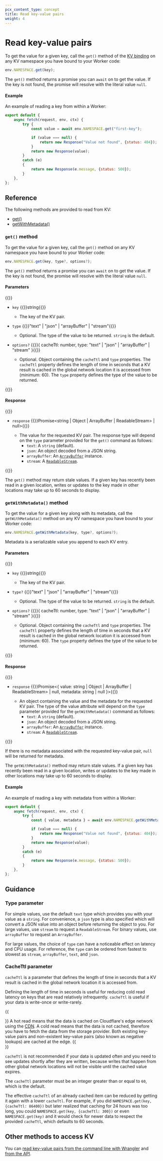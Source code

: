 ```yaml
---
pcx_content_type: concept
title: Read key-value pairs
weight: 4
---
```


# Read key-value pairs

To get the value for a given key, call the `get()` method of the [KV binding](/kv/reference/kv-bindings/) on any KV namespace you have bound to your Worker code:

```js
env.NAMESPACE.get(key);
```

The `get()` method returns a promise you can `await` on to get the value. If the key is not found, the promise will resolve with the literal value `null`.

#### Example 

An example of reading a key from within a Worker:

```js
export default {
    async fetch(request, env, ctx) {
        try {
            const value = await env.NAMESPACE.get("first-key");

            if (value === null) {
                return new Response("Value not found", {status: 404});
            }
            return new Response(value);
        }
        catch (e)
        {
            return new Response(e.message, {status: 500});
        }
    },
};
```

## Reference

The following methods are provided to read from KV:
- [get()](#get-method)
- [getWithMetadata()](#getwithmetadata-method)

### `get()` method

To get the value for a given key, call the `get()` method on any KV namespace you have bound to your Worker code:

```js
env.NAMESPACE.get(key, type?, options?);
```

The `get()` method returns a promise you can `await` on to get the value. If the key is not found, the promise will resolve with the literal value `null`.

#### Parameters

{{<definitions>}}

- `key` {{<type>}}string{{</type>}}

  - The key of the KV pair.

- `type` {{<type>}}"text" | "json" | "arrayBuffer" | "stream"{{</type>}}

  - Optional. The type of the value to be returned. `string` is the default.

- `options?` {{<type>}}{
    cacheTtl: number,
    type: "text" | "json" | "arrayBuffer" | "stream"
}{{</type>}}
  - Optional. Object containing the `cacheTtl` and `type` properties. The `cacheTtl` property defines the length of time in seconds that a KV result is cached in the global network location it is accessed from (minimum: 60). The `type` property defines the type of the value to be returned. 

{{</definitions>}}

#### Response

{{<definitions>}}

- `response` {{<type>}}Promise<string | Object | ArrayBuffer | ReadableStream> | null>{{</type>}}

  - The value for the requested KV pair. The response type will depend on the `type` parameter provided for the `get()` command as follows:
    - `text`: A `string` (default).
    - `json`: An object decoded from a JSON string.
    - `arrayBuffer`: An [`ArrayBuffer`](https://developer.mozilla.org/en-US/docs/Web/JavaScript/Reference/Global_Objects/ArrayBuffer) instance.
    - `stream`: A [`ReadableStream`](https://developer.mozilla.org/en-US/docs/Web/API/ReadableStream).

{{</definitions>}}

The `get()` method may return stale values. If a given key has recently been read in a given location, writes or updates to the key made in other locations may take up to 60 seconds to display. 

### `getWithMetadata()` method

To get the value for a given key along with its metadata, call the `getWithMetadata()` method on any KV namespace you have bound to your Worker code:

```js
env.NAMESPACE.getWithMetadata(key, type?, options?);
```

Metadata is a serializable value you append to each KV entry. 


#### Parameters

{{<definitions>}}

- `key` {{<type>}}string{{</type>}}

  - The key of the KV pair.

- `type?` {{<type>}}"text" | "json" | "arrayBuffer" | "stream"{{</type>}}

  - Optional. The type of the value to be returned. `string` is the default.

- `options?` {{<type>}}{
    cacheTtl: number,
    type: "text" | "json" | "arrayBuffer" | "stream"
}{{</type>}}
  - Optional. Object containing the `cacheTtl` and `type` properties. The `cacheTtl` property defines the length of time in seconds that a KV result is cached in the global network location it is accessed from (minimum: 60). The `type` property defines the type of the value to be returned. 

{{</definitions>}}

#### Response

{{<definitions>}}

- `response` {{<type>}}Promise<{
    value: string | Object | ArrayBuffer | ReadableStream> | null,
    metadata: string | null
    }>{{</type>}}

  - An object containing the value and the metadata for the requested KV pair. The type of the value attribute will depend on the `type` parameter provided for the `getWithMetadata()` command as follows:
    - `text`: A `string` (default).
    - `json`: An object decoded from a JSON string.
    - `arrayBuffer`: An [`ArrayBuffer`](https://developer.mozilla.org/en-US/docs/Web/JavaScript/Reference/Global_Objects/ArrayBuffer) instance.
    - `stream`: A [`ReadableStream`](https://developer.mozilla.org/en-US/docs/Web/API/ReadableStream).

{{</definitions>}}

If there is no metadata associated with the requested key-value pair, `null` will be returned for metadata.

The `getWithMetadata()` method may return stale values. If a given key has recently been read in a given location, writes or updates to the key made in other locations may take up to 60 seconds to display. 


#### Example 

An example of reading a key with metadata from within a Worker:

```js
export default {
    async fetch(request, env, ctx) {
        try {
            const { value, metadata } = await env.NAMESPACE.getWithMetadata("first-key");

            if (value === null) {
                return new Response("Value not found", {status: 404});
            }
            return new Response(value);
        }
        catch (e)
        {
            return new Response(e.message, {status: 500});
        }
    },
};
```



## Guidance

### Type parameter

For simple values, use the default `text` type which provides you with your value as a `string`. For convenience, a `json` type is also specified which will convert a JSON value into an object before returning the object to you. For large values, use `stream` to request a `ReadableStream`. For binary values, use `arrayBuffer` to request an `ArrayBuffer`.

For large values, the choice of `type` can have a noticeable effect on latency and CPU usage. For reference, the `type` can be ordered from fastest to slowest as `stream`, `arrayBuffer`, `text`, and `json`.

### CacheTtl parameter

`cacheTtl` is a parameter that defines the length of time in seconds that a KV result is cached in the global network location it is accessed from. 

Defining the length of time in seconds is useful for reducing cold read latency on keys that are read relatively infrequently. `cacheTtl` is useful if your data is write-once or write-rarely. 

{{<Aside type="note" header="Hot and cold read">}} 
A hot read means that the data is cached on Cloudflare's edge network using the [CDN](/cache/). A cold read means that the data is not cached, therefore you have to fetch the data from the storage provider. Both existing key-value pairs and non-existent key-value pairs (also known as negative lookups) are cached at the edge.
{{</Aside>}}

`cacheTtl` is not recommended if your data is updated often and you need to see updates shortly after they are written, because writes that happen from other global network locations will not be visible until the cached value expires.

The `cacheTtl` parameter must be an integer greater than or equal to `60`, which is the default. 

The effective `cacheTtl` of an already cached item can be reduced by getting it again with a lower `cacheTtl`. For example, if you did `NAMESPACE.get(key, {cacheTtl: 86400})` but later realized that caching for 24 hours was too long, you could `NAMESPACE.get(key, {cacheTtl: 300})` or even `NAMESPACE.get(key)` and it would check for newer data to respect the provided `cacheTtl`, which defaults to 60 seconds.

## Other methods to access KV

You can [read key-value pairs from the command line with Wrangler](/kv/reference/kv-commands/#get) and [from the API](/api/operations/workers-kv-namespace-read-key-value-pair).